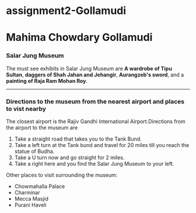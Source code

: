 # assignment2-Gollamudi
# Mahima Chowdary Gollamudi
### Salar Jung Museum

The must see exhibits in Salar Jung Museum are **A wardrobe of Tipu Sultan**, **daggers of Shah Jahan and Jehangir**, **Aurangzeb's sword**, and a **painting of Raja Ram Mohan Roy**.

---------------------------------------------------

### Directions to the museum from the nearest airport and places to vist nearby

The closest airport is the Rajiv Gandhi International Airport.Directions from the airport to the museum are
1. Take a straight road that takes you to the Tank Bund.
2. Take a left turn at the Tank bund and travel for 20 miles till you reach the statue of Budha.
3. Take a U turn now and go straight for 2 miles.
4. Take a right here and you find the Salar Jung Museum to your left.

Other places to visit surrounding the museum:
* Chowmahalla Palace
* Charminar
* Mecca Masjid
* Purani Haveli

